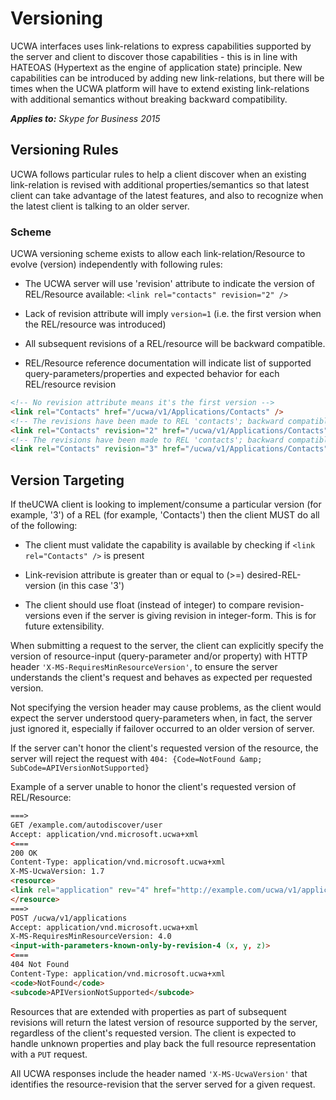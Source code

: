 
# Versioning
UCWA interfaces uses link-relations to express capabilities supported by the server and client to discover those capabilities - this is in line with HATEOAS (Hypertext as the engine of application state) principle. New capabilities can be introduced by adding new link-relations, but there will be times when the UCWA platform will have to extend existing link-relations with additional semantics without breaking backward compatibility.


 _**Applies to:** Skype for Business 2015_




## Versioning Rules

UCWA follows particular rules to help a client discover when an existing link-relation is revised with additional properties/semantics so that latest client can take advantage of the latest features, and also to recognize when the latest client is talking to an older server.


### Scheme

UCWA versioning scheme exists to allow each link-relation/Resource to evolve (version) independently with following rules:


- The UCWA server will use 'revision' attribute to indicate the version of REL/Resource available: `<link rel="contacts" revision="2" />`
 
- Lack of revision attribute will imply `version=1` (i.e. the first version when the REL/resource was introduced)
 
- All subsequent revisions of a REL/resource will be backward compatible.
 
- REL/Resource reference documentation will indicate list of supported query-parameters/properties and expected behavior for each REL/resource revision
 

```HTML
<!-- No revision attribute means it's the first version -->
<link rel="Contacts" href="/ucwa/v1/Applications/Contacts" />
<!-- The revisions have been made to REL 'contacts'; backward compatible with revision '1' -->
<link rel="Contacts" revision="2" href="/ucwa/v1/Applications/Contacts" />
<!-- The revisions have been made to REL 'contacts'; backward compatible with revisions '1' &amp; '2' -->
<link rel="Contacts" revision="3" href="/ucwa/v1/Applications/Contacts" />
```


## Version Targeting

If theUCWA client is looking to implement/consume a particular version (for example, '3') of a REL (for example, 'Contacts') then the client MUST do all of the following:


- The client must validate the capability is available by checking if `<link rel="Contacts" />` is present
 
- Link-revision attribute is greater than or equal to (>=) desired-REL-version (in this case '3')
 
- The client should use float (instead of integer) to compare revision-versions even if the server is giving revision in integer-form. This is for future extensibility.
 
 When submitting a request to the server, the client can explicitly specify the version of resource-input (query-parameter and/or property) with HTTP header `'X-MS-RequiresMinResourceVersion'`, to ensure the server understands the client's request and behaves as expected per requested version.
 
 Not specifying the version header may cause problems, as the client would expect the server understood query-parameters when, in fact, the server just ignored it, especially if failover occurred to an older version of server.
 
 If the server can't honor the client's requested version of the resource, the server will reject the request with `404: {Code=NotFound &amp; SubCode=APIVersionNotSupported}`
 
 Example of a server unable to honor the client's requested version of REL/Resource:
 


 ```HTML
 ===>
GET /example.com/autodiscover/user
Accept: application/vnd.microsoft.ucwa+xml
<===
200 OK
Content-Type: application/vnd.microsoft.ucwa+xml
X-MS-UcwaVersion: 1.7
<resource>
<link rel="application" rev="4" href="http://example.com/ucwa/v1/applications" />
</resource>
===>
POST /ucwa/v1/applications
Accept: application/vnd.microsoft.ucwa+xml
X-MS-RequiresMinResourceVersion: 4.0
<input-with-parameters-known-only-by-revision-4 (x, y, z)>
<===
404 Not Found
Content-Type: application/vnd.microsoft.ucwa+xml
<code>NotFound</code>
<subcode>APIVersionNotSupported</subcode>
 ```

Resources that are extended with properties as part of subsequent revisions will return the latest version of resource supported by the server, regardless of the client's requested version. The client is expected to handle unknown properties and play back the full resource representation with a `PUT` request.

All UCWA responses include the header named `'X-MS-UcwaVersion'` that identifies the resource-revision that the server served for a given request.

